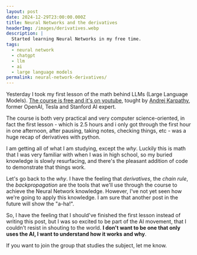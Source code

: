 ```yaml
---
layout: post
date: 2024-12-29T23:00:00.000Z
title: Neural Networks and the derivatives
headerImg: /images/derivatives.webp
description: |
  Started learning Neural Networks in my free time.
tags:
  - neural network
  - chatgpt
  - llm
  - ai
  - large language models
permalink: neural-network-derivatives/
---
```


Yesterday I took my first lesson of the math behind LLMs (Large Language Models). [The course is free and it's on youtube](https://karpathy.ai/zero-to-hero.html), tought by [Andrej Karpathy](https://karpathy.ai/ "Andrej Karpathy"), former OpenAI, Tesla and Stanford AI expert.

The course is both very practical and very computer science-oriented, in fact the first lesson - which is 2.5 hours and i only got through the first hour in one afternoon, after pausing, taking notes, checking things, etc - was a huge recap of derivatives with python.

I am getting all of what I am studying, except the *why*. Luckily this is math that I was very familiar with when I was in high school, so my buried knowledge is slowly resurfacing, and there's the pleasant addition of code to demonstrate that things work.

Let's go back to the *why*. I have the feeling that *derivatives*, the *chain rule*, the *backpropagation* are the tools that we'll use through the course to achieve the Neural Network knowledge. However, I've not yet seen how we're going to apply this knowledge. I am sure that another post in the future will show the "a-ha!".

So, I have the feeling that I should've finished the first lesson instead of writing this post, but I was so excited to be part of the AI movement, that I couldn't resist in shouting to the world. **I don't want to be one that only uses the AI, I want to understand how it works and why**.

If you want to join the group that studies the subject, let me know.
